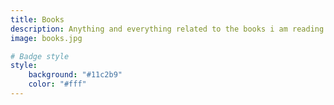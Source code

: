```yaml
---
title: Books
description: Anything and everything related to the books i am reading or plan to read
image: books.jpg

# Badge style
style:
    background: "#11c2b9"
    color: "#fff"
---
```

